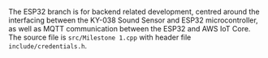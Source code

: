 The ESP32 branch is for backend related development, centred around the interfacing between the KY-038 Sound Sensor and ESP32 microcontroller, as well as MQTT communication between the ESP32 and AWS IoT Core.
The source file is `src/Milestone 1.cpp` with header file `include/credentials.h`.
